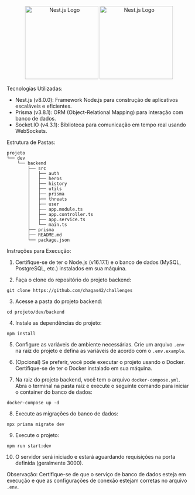 <div style="text-align: center;">
  <img src="https://docs.nestjs.com/assets/logo-small.svg" alt="Nest.js Logo" width="200">
  <img src="https://prismalens.vercel.app/header/logo-dark.svg" alt="Nest.js Logo" width="200">
</div>


Tecnologias Utilizadas:
- Nest.js (v8.0.0): Framework Node.js para construção de aplicativos escaláveis e eficientes.
- Prisma (v3.8.1): ORM (Object-Relational Mapping) para interação com banco de dados.
- Socket.IO (v4.3.1): Biblioteca para comunicação em tempo real usando WebSockets.

Estrutura de Pastas:
```
projeto
└── dev
    └── backend
        ├── src
        │   ├── auth
        │   ├── heros
        │   ├── history
        │   ├── utils
        │   ├── prisma
        │   ├── threats
        │   ├── user
        │   ├── app.module.ts
        │   ├── app.controller.ts
        │   ├── app.service.ts
        │   └── main.ts
        ├── prisma
        ├── README.md
        └── package.json
```

Instruções para Execução:

1. Certifique-se de ter o Node.js (v16.17.1) e o banco de dados (MySQL, PostgreSQL, etc.) instalados em sua máquina.

2. Faça o clone do repositório do projeto backend:
```
git clone https://github.com/chagas42/challenges
```

3. Acesse a pasta do projeto backend:
```
cd projeto/dev/backend
```

4. Instale as dependências do projeto:
```
npm install
```
5. Configure as variáveis de ambiente necessárias. Crie um arquivo `.env` na raiz do projeto e defina as variáveis de acordo com o `.env.example`.

6. (Opcional) Se preferir, você pode executar o projeto usando o Docker. Certifique-se de ter o Docker instalado em sua máquina.

7. Na raiz do projeto backend, você tem o arquivo `docker-compose.yml`. Abra o terminal na pasta raiz e execute o seguinte comando para iniciar o container do banco de dados:

```
docker-compose up -d
```

8. Execute as migrações do banco de dados:

```
npx prisma migrate dev
```

9. Execute o projeto:
```
npm run start:dev
```

10. O servidor será iniciado e estará aguardando requisições na porta definida (geralmente 3000).








Observação: Certifique-se de que o serviço de banco de dados esteja em execução e que as configurações de conexão estejam corretas no arquivo `.env`.